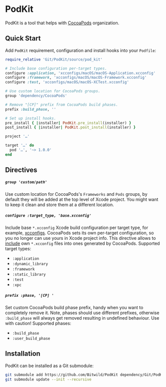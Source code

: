 # PodKit

PodKit is a tool that helps with [CocoaPods](https://github.com/CocoaPods/CocoaPods) organization.

## Quick Start

Add `PodKit` requirement, configuration and install hooks into your `Podfile`:

```ruby
require_relative 'Git/PodKit/source/pod_kit'

# Include base configuration per-target types.
configure :application, 'xcconfigs/macOS/macOS-Application.xcconfig'
configure :framework, 'xcconfigs/macOS/macOS-Framework.xcconfig'
configure :test, 'xcconfigs/macOS/macOS-XCTest.xcconfig'

# Use custom location for CocoaPods groups.
group 'dependency/CocoaPods'

# Remove "[CP]" prefix from CocoaPods build phases.
prefix :build_phase, ''

# Set up install hooks.
pre_install { |installer| PodKit.pre_install(installer) }
post_install { |installer| PodKit.post_install(installer) }

project '…'

target '…' do
  pod '…', '~> 1.0.0'
end
```

## Directives

##### `group 'custom/path'`
Use custom location for CocoaPods's `Frameworks` and `Pods` groups, by default they will be added at the top level of Xcode project. You might want to keep it clean and store them at a different location.

##### `configure :target_type, 'base.xcconfig'`
Include base `*.xcconfig` Xcode build configuration per target type, for example, [xcconfigs](https://github.com/xcconfigs/xcconfigs). CocoaPods sets its own per-target configuration, so you no longer can use yours in Xcode project info. This directive allows to [include](https://pewpewthespells.com/blog/xcconfig_guide.html#includeStatements) own `*.xcconfig` files into ones generated by CocoaPods. Supported target types:

- `:application`
- `:dynamic_library`
- `:framework`
- `:static_library`
- `:test`
- `:xpc`

##### `prefix :phase, '[CP] '`
Set custom CocoaPods build phase prefix, handy when you want to completely remove it. Note, phases should use different prefixes, otherwise `:build_phase` will always get removed resulting in undefined behaviour. Use with caution! Supported phases:

- `:build_phase`
- `:user_build_phase`

## Installation

PodKit can be installed as a Git submodule:

```sh
git submodule add https://github.com/Bitwild/PodKit dependency/Git/PodKit
git submodule update --init --recursive
```
